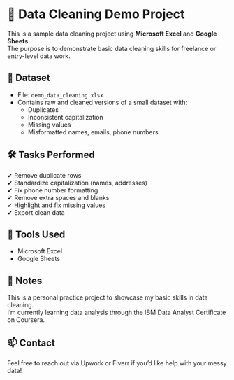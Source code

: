 # 🧹 Data Cleaning Demo Project

This is a sample data cleaning project using **Microsoft Excel** and **Google Sheets**.  
The purpose is to demonstrate basic data cleaning skills for freelance or entry-level data work.

## 📁 Dataset

- File: `demo_data_cleaning.xlsx`
- Contains raw and cleaned versions of a small dataset with:
  - Duplicates
  - Inconsistent capitalization
  - Missing values
  - Misformatted names, emails, phone numbers

## 🛠 Tasks Performed

✔ Remove duplicate rows  
✔ Standardize capitalization (names, addresses)  
✔ Fix phone number formatting  
✔ Remove extra spaces and blanks  
✔ Highlight and fix missing values  
✔ Export clean data

## 🧰 Tools Used

- Microsoft Excel
- Google Sheets

## 📝 Notes

This is a personal practice project to showcase my basic skills in data cleaning.  
I’m currently learning data analysis through the IBM Data Analyst Certificate on Coursera.

## 📫 Contact

Feel free to reach out via Upwork or Fiverr if you’d like help with your messy data!
